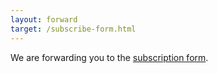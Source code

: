 ```yaml
---
layout: forward
target: /subscribe-form.html
---
```

We are forwarding you to the [subscription form](/subscribe-form.html).
